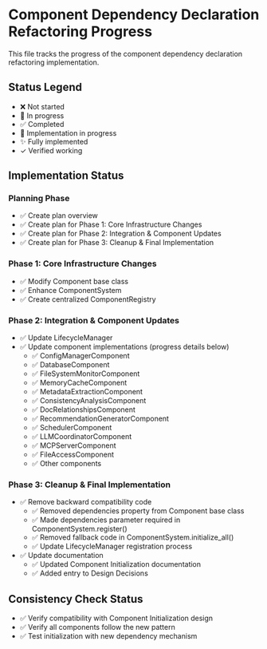 # Component Dependency Declaration Refactoring Progress

This file tracks the progress of the component dependency declaration refactoring implementation.

## Status Legend
- ❌ Not started
- 🔄 In progress
- ✅ Completed
- 🚧 Implementation in progress
- ✨ Fully implemented
- ✓ Verified working

## Implementation Status

### Planning Phase
- ✅ Create plan overview
- ✅ Create plan for Phase 1: Core Infrastructure Changes
- ✅ Create plan for Phase 2: Integration & Component Updates
- ✅ Create plan for Phase 3: Cleanup & Final Implementation

### Phase 1: Core Infrastructure Changes
- ✅ Modify Component base class
- ✅ Enhance ComponentSystem
- ✅ Create centralized ComponentRegistry

### Phase 2: Integration & Component Updates
- ✅ Update LifecycleManager
- ✅ Update component implementations (progress details below)
  - ✅ ConfigManagerComponent
  - ✅ DatabaseComponent
  - ✅ FileSystemMonitorComponent
  - ✅ MemoryCacheComponent
  - ✅ MetadataExtractionComponent
  - ✅ ConsistencyAnalysisComponent
  - ✅ DocRelationshipsComponent
  - ✅ RecommendationGeneratorComponent
  - ✅ SchedulerComponent
  - ✅ LLMCoordinatorComponent
  - ✅ MCPServerComponent
  - ✅ FileAccessComponent
  - ✅ Other components

### Phase 3: Cleanup & Final Implementation
- ✅ Remove backward compatibility code
  - ✅ Removed dependencies property from Component base class
  - ✅ Made dependencies parameter required in ComponentSystem.register()
  - ✅ Removed fallback code in ComponentSystem.initialize_all()
  - ✅ Update LifecycleManager registration process
- ✅ Update documentation
  - ✅ Updated Component Initialization documentation
  - ✅ Added entry to Design Decisions

## Consistency Check Status
- ✅ Verify compatibility with Component Initialization design
- ✅ Verify all components follow the new pattern
- ✅ Test initialization with new dependency mechanism
